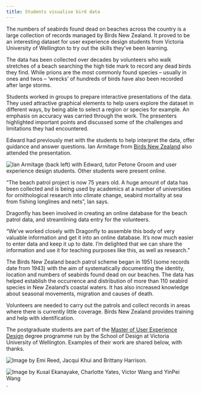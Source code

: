 ```yaml
---
title: Students visualise bird data
---
```


The numbers of seabirds found dead on beaches across the country is a large collection of records managed by Birds New Zealand. It proved to be an interesting dataset for user experience design students from Victoria University of Wellington to try out the skills they’ve been learning.

<!--more-->

The data has been collected over decades by volunteers who walk stretches of a beach searching the high tide mark to record any dead birds they find. While prions are the most commonly found species – usually in ones and twos – ‘wrecks’ of hundreds of birds have also been recorded after large storms.

Students worked in groups to prepare interactive presentations of the data. They used attractive graphical elements to help users explore the dataset in different ways, by being able to select a region or species for example. An emphasis on accuracy was carried through the work. The presenters highlighted important points and discussed some of the challenges and limitations they had encountered.

Edward had previously met with the students to help interpret the data, offer guidance and answer questions. Ian Armitage from [Birds New Zealand](https://www.birdsnz.org.nz/) also attended the presentation.

![Ian Armitage (back left) with Edward, tutor [Petone Groom](https://www.instagram.com/peetoeknee/) and user experience design students. Other students were present online.](/news/2022-03-18-muxd/muxd-group.jpg)

“The beach patrol project is now 75 years old. A huge amount of data has been collected and is being used by academics at a number of universities for ornithological research into climate change, seabird mortality at sea from fishing longlines and nets”, Ian says.

Dragonfly has been involved in creating an online database for the beach patrol data, and streamlining data entry for the volunteers.

“We’ve worked closely with Dragonfly to assemble this body of very valuable information and get it into an online database. It’s now much easier to enter data and keep it up to date. I’m delighted that we can share the information and use it for teaching purposes like this, as well as research.”

The Birds New Zealand beach patrol scheme began in 1951 (some records date from 1943) with the aim of systematically documenting the identity, location and numbers of seabirds found dead on our beaches. The data has helped establish the occurrence and distribution of more than 110 seabird species in New Zealand’s coastal waters. It has also increased knowledge about seasonal movements, migration and causes of death.

Volunteers are needed to carry out the patrols and collect records in areas where there is currently little coverage. Birds New Zealand provides training and help with identification.

The postgraduate students are part of the [Master of User Experience Design](https://www.wgtn.ac.nz/explore/postgraduate-programmes/master-of-user-experience-design/overview) degree programme run by the School of Design at Victoria University of Wellington. Examples of their work are shared below, with thanks.

![Image by Emi Reed, Jacqui Khui and Brittany Harrison](/news/2022-03-18-muxd/group-kusal.jpg).

![Image by Kusal Ekanayake, Charlotte Yates, Victor Wang and YinPei Wang](/news/2022-03-18-muxd/group-emi.jpg).
